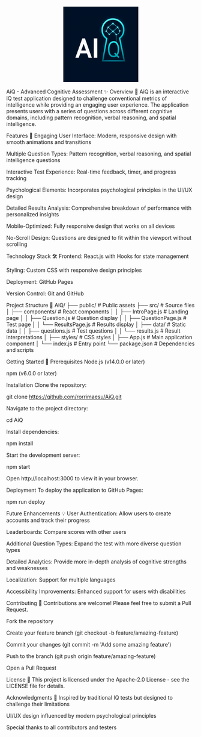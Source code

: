 <p align="center">
<img src="aiqlogo.png" alt="AiQ Logo" width="200"/>
</p>

AiQ - Advanced Cognitive Assessment ✨
Overview 🧠
AiQ is an interactive IQ test application designed to challenge conventional metrics of intelligence while providing an engaging user experience. The application presents users with a series of questions across different cognitive domains, including pattern recognition, verbal reasoning, and spatial intelligence.

Features 🚀
Engaging User Interface: Modern, responsive design with smooth animations and transitions

Multiple Question Types: Pattern recognition, verbal reasoning, and spatial intelligence questions

Interactive Test Experience: Real-time feedback, timer, and progress tracking

Psychological Elements: Incorporates psychological principles in the UI/UX design

Detailed Results Analysis: Comprehensive breakdown of performance with personalized insights

Mobile-Optimized: Fully responsive design that works on all devices

No-Scroll Design: Questions are designed to fit within the viewport without scrolling

Technology Stack 🛠️
Frontend: React.js with Hooks for state management

Styling: Custom CSS with responsive design principles

Deployment: GitHub Pages

Version Control: Git and GitHub

Project Structure 📂
AiQ/ 
├── public/ # Public assets 
├── src/ # Source files 
│ ├── components/ # React components 
│ │ ├── IntroPage.js # Landing page 
│ │ ├── Question.js # Question display 
│ │ ├── QuestionPage.js # Test page 
│ │ └── ResultsPage.js # Results display 
│ ├── data/ # Static data 
│ │ ├── questions.js # Test questions 
│ │ └── results.js # Result interpretations 
│ ├── styles/ # CSS styles 
│ ├── App.js # Main application component 
│ └── index.js # Entry point 
└── package.json # Dependencies and scripts 

Getting Started 🏁
Prerequisites
Node.js (v14.0.0 or later)

npm (v6.0.0 or later)

Installation
Clone the repository:

git clone https://github.com/rorrimaesu/AiQ.git

Navigate to the project directory:

cd AiQ

Install dependencies:

npm install

Start the development server:

npm start

Open http://localhost:3000 to view it in your browser.

Deployment
To deploy the application to GitHub Pages:

npm run deploy

Future Enhancements 💡
User Authentication: Allow users to create accounts and track their progress

Leaderboards: Compare scores with other users

Additional Question Types: Expand the test with more diverse question types

Detailed Analytics: Provide more in-depth analysis of cognitive strengths and weaknesses

Localization: Support for multiple languages

Accessibility Improvements: Enhanced support for users with disabilities

Contributing 🤝
Contributions are welcome! Please feel free to submit a Pull Request.

Fork the repository

Create your feature branch (git checkout -b feature/amazing-feature)

Commit your changes (git commit -m 'Add some amazing feature')

Push to the branch (git push origin feature/amazing-feature)

Open a Pull Request

License 📄
This project is licensed under the Apache-2.0 License - see the LICENSE file for details.

Acknowledgments 🙏
Inspired by traditional IQ tests but designed to challenge their limitations

UI/UX design influenced by modern psychological principles

Special thanks to all contributors and testers
